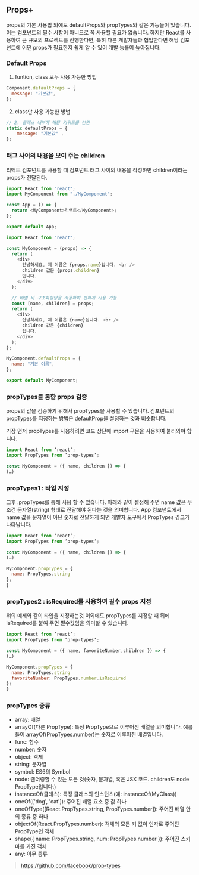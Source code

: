 ## Props+

props의 기본 사용법 외에도 defaultProps와 propTypes와 같은 기능들이 있습니다. 이는 컴포넌트의 필수 사항이 아니므로 꼭 사용할 필요가 없습니다. 하지만 React를 사용하여 큰 규모의 프로젝트를 진행한다면, 특히 다른 개발자들과 협업한다면 해당 컴포넌트에 어떤 props가 필요한지 쉽게 알 수 있어 개발 능률이 높아집니다.

### Default Props

1. funtion, class 모두 사용 가능한 방법

```javascript
Component.defaultProps = {
  message: "기본값",
};
```

2. class만 사용 가능한 방법

```javascript
// 2. 클래스 내부에 해당 키워드를 선언
static defaultProps = {
    message: "기본값" ,
};
```

### 태그 사이의 내용을 보여 주는 children

리액트 컴포넌트를 사용할 때 컴포넌트 태그 사이의 내용을 작성하면 children이라는 props가 전달된다.

```javascript
import React from "react";
import MyComponent from "./MyComponent";

const App = () => {
  return <MyComponent>리액트</MyComponent>;
};

export default App;
```

```javascript
import React from "react";

const MyComponent = (props) => {
  return (
    <div>
      안녕하세요, 제 이름은 {props.name}입니다. <br />
      children 값은 {props.children}
      입니다.
    </div>
  );

  // 배열 비 구조화할당을 사용하여 편하게 사용 가능
  const [name, children] = props;
  return (
    <div>
      안녕하세요, 제 이름은 {name}입니다. <br />
      children 값은 {children}
      입니다.
    </div>
  );
};

MyComponent.defaultProps = {
  name: "기본 이름",
};

export default MyComponent;
```

### propTypes를 통한 props 검증

props의 값을 검증하기 위해서 propTypes을 사용할 수 있습니다. 컴포넌트의 propTypes를 지정하는 방법은 defaultProp을 설정하는 것과 비슷합니다.

가장 먼저 propTypes를 사용하려면 코드 상단에 import 구문을 사용하여 불러와야 합니다.

```javascript
import React from ‘react‘;
import PropTypes from ‘prop-types‘;

const MyComponent = ({ name, children }) => {
(…)
```

### propTypes1 : 타입 지정

그후 .propTypes를 통해 사용 할 수 있습니다. 아래와 같이 설정해 주면 name 값은 무조건 문자열(string) 형태로 전달해야 된다는 것을 의미합니다. App 컴포넌트에서 name 값을 문자열이 아닌 숫자로 전달하게 되면 개발자 도구에서 PropTypes 경고가 나타납니다.

```javascript
import React from ‘react‘;
import PropTypes from ‘prop-types‘;

const MyComponent = ({ name, children }) => {
(…)

MyComponent.propTypes = {
  name: PropTypes.string
};
}
```

### propTypes2 : isRequired를 사용하여 필수 props 지정

위의 예제와 같이 타입을 지정하는것 이외에도 propTypes를 지정할 때 뒤에 isRequired를 붙여 주면 필수값임을 의미할 수 있습니다.

```javascript
import React from ‘react‘;
import PropTypes from ‘prop-types‘;

const MyComponent = ({ name, favoriteNumber,children }) => {
(…)

MyComponent.propTypes = {
  name: PropTypes.string
  favoriteNumber: PropTypes.number.isRequired
};
}
```

### propTypes 종류

- array: 배열
- arrayOf(다른 PropType): 특정 PropType으로 이루어진 배열을 의미합니다. 예를 들어 arrayOf(PropTypes.number)는 숫자로 이루어진 배열입니다.
- func: 함수
- number: 숫자
- object: 객체
- string: 문자열
- symbol: ES6의 Symbol
- node: 렌더링할 수 있는 모든 것(숫자, 문자열, 혹은 JSX 코드. children도 node PropType입니다.)
- instanceOf(클래스): 특정 클래스의 인스턴스(예: instanceOf(MyClass))
- oneOf(['dog', 'cat']): 주어진 배열 요소 중 값 하나
- oneOfType([React.PropTypes.string, PropTypes.number]): 주어진 배열 안의 종류 중 하나
- objectOf(React.PropTypes.number): 객체의 모든 키 값이 인자로 주어진 PropType인 객체
- shape({ name: PropTypes.string, num: PropTypes.number }): 주어진 스키마를 가진 객체
- any: 아무 종류

> https://github.com/facebook/prop-types
